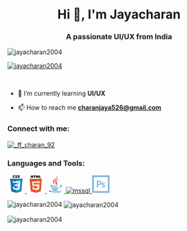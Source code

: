 <h1 align="center">Hi 👋, I'm Jayacharan</h1>
<h3 align="center">A passionate UI/UX from India</h3>

<p align="left"> <img src="https://komarev.com/ghpvc/?username=jayacharan2004&label=Profile%20views&color=0e75b6&style=flat" alt="jayacharan2004" /> </p>

<p align="left"> <a href="https://github.com/ryo-ma/github-profile-trophy"><img src="https://github-profile-trophy.vercel.app/?username=jayacharan2004" alt="jayacharan2004" /></a> </p>

<p align="left"> <a href="https://twitter.com/" target="blank"><img src="https://img.shields.io/twitter/follow/?logo=twitter&style=for-the-badge" alt="" /></a> </p>

- 🌱 I’m currently learning **UI/UX**

- 📫 How to reach me **charanjaya526@gmail.com**

<h3 align="left">Connect with me:</h3>
<p align="left">
<a href="https://instagram.com/_ff_charan_92" target="blank"><img align="center" src="https://raw.githubusercontent.com/rahuldkjain/github-profile-readme-generator/master/src/images/icons/Social/instagram.svg" alt="_ff_charan_92" height="30" width="40" /></a>
</p>

<h3 align="left">Languages and Tools:</h3>
<p align="left"> <a href="https://www.w3schools.com/css/" target="_blank" rel="noreferrer"> <img src="https://raw.githubusercontent.com/devicons/devicon/master/icons/css3/css3-original-wordmark.svg" alt="css3" width="40" height="40"/> </a> <a href="https://www.w3.org/html/" target="_blank" rel="noreferrer"> <img src="https://raw.githubusercontent.com/devicons/devicon/master/icons/html5/html5-original-wordmark.svg" alt="html5" width="40" height="40"/> </a> <a href="https://www.java.com" target="_blank" rel="noreferrer"> <img src="https://raw.githubusercontent.com/devicons/devicon/master/icons/java/java-original.svg" alt="java" width="40" height="40"/> </a> <a href="https://www.microsoft.com/en-us/sql-server" target="_blank" rel="noreferrer"> <img src="https://www.svgrepo.com/show/303229/microsoft-sql-server-logo.svg" alt="mssql" width="40" height="40"/> </a> <a href="https://www.photoshop.com/en" target="_blank" rel="noreferrer"> <img src="https://raw.githubusercontent.com/devicons/devicon/master/icons/photoshop/photoshop-line.svg" alt="photoshop" width="40" height="40"/> </a> </p>

<p><img align="left" src="https://github-readme-stats.vercel.app/api/top-langs?username=jayacharan2004&show_icons=true&locale=en&layout=compact" alt="jayacharan2004" /></p>

<p>&nbsp;<img align="center" src="https://github-readme-stats.vercel.app/api?username=jayacharan2004&show_icons=true&locale=en" alt="jayacharan2004" /></p>

<p><img align="center" src="https://github-readme-streak-stats.herokuapp.com/?user=jayacharan2004&" alt="jayacharan2004" /></p>
